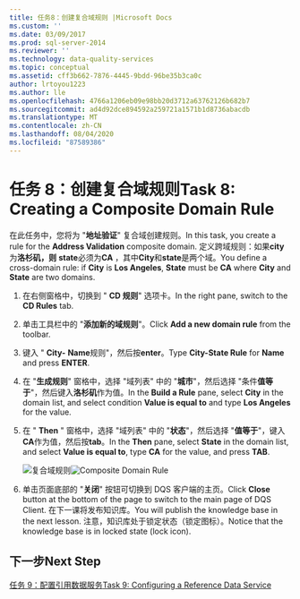 ```yaml
---
title: 任务8：创建复合域规则 |Microsoft Docs
ms.custom: ''
ms.date: 03/09/2017
ms.prod: sql-server-2014
ms.reviewer: ''
ms.technology: data-quality-services
ms.topic: conceptual
ms.assetid: cff3b662-7876-4445-9bdd-96be35b3ca0c
author: lrtoyou1223
ms.author: lle
ms.openlocfilehash: 4766a1206eb09e98bb20d3712a63762126b682b7
ms.sourcegitcommit: ad4d92dce894592a259721a1571b1d8736abacdb
ms.translationtype: MT
ms.contentlocale: zh-CN
ms.lasthandoff: 08/04/2020
ms.locfileid: "87589386"
---
```

# <a name="task-8-creating-a-composite-domain-rule"></a><span data-ttu-id="4dd42-102">任务 8：创建复合域规则</span><span class="sxs-lookup"><span data-stu-id="4dd42-102">Task 8: Creating a Composite Domain Rule</span></span>
  <span data-ttu-id="4dd42-103">在此任务中，您将为 "**地址验证**" 复合域创建规则。</span><span class="sxs-lookup"><span data-stu-id="4dd42-103">In this task, you create a rule for the **Address Validation** composite domain.</span></span> <span data-ttu-id="4dd42-104">定义跨域规则：如果**city**为**洛杉矶，则** **state**必须为**CA** ，其中**City**和**state**是两个域。</span><span class="sxs-lookup"><span data-stu-id="4dd42-104">You define a cross-domain rule: if **City** is **Los Angeles**, **State** must be **CA** where **City** and **State** are two domains.</span></span>  
  
1.  <span data-ttu-id="4dd42-105">在右侧窗格中，切换到 " **CD 规则**" 选项卡。</span><span class="sxs-lookup"><span data-stu-id="4dd42-105">In the right pane, switch to the **CD Rules** tab.</span></span>  
  
2.  <span data-ttu-id="4dd42-106">单击工具栏中的 "**添加新的域规则**"。</span><span class="sxs-lookup"><span data-stu-id="4dd42-106">Click **Add a new domain rule** from the toolbar.</span></span>  
  
3.  <span data-ttu-id="4dd42-107">键入 " **City-** **Name**规则"，然后按**enter**。</span><span class="sxs-lookup"><span data-stu-id="4dd42-107">Type **City-State Rule** for **Name** and press **ENTER**.</span></span>  
  
4.  <span data-ttu-id="4dd42-108">在 "**生成规则**" 窗格中，选择 "域列表" 中的 "**城市**"，然后选择 "条件**值等于**"，然后键入**洛杉矶**作为值。</span><span class="sxs-lookup"><span data-stu-id="4dd42-108">In the **Build a Rule** pane, select **City** in the domain list, and select condition **Value is equal to** and type **Los Angeles** for the value.</span></span>  
  
5.  <span data-ttu-id="4dd42-109">在 " **Then** " 窗格中，选择 "域列表" 中的 "**状态**"，然后选择 "**值等于**"，键入**CA**作为值，然后按**tab**。</span><span class="sxs-lookup"><span data-stu-id="4dd42-109">In the **Then** pane, select **State** in the domain list, and select **Value is equal to**, type **CA** for the value, and press **TAB**.</span></span>  
  
     <span data-ttu-id="4dd42-110">![复合域规则](../../2014/tutorials/media/et-creatingacompositedomainrule.jpg "复合域规则")</span><span class="sxs-lookup"><span data-stu-id="4dd42-110">![Composite Domain Rule](../../2014/tutorials/media/et-creatingacompositedomainrule.jpg "Composite Domain Rule")</span></span>  
  
6.  <span data-ttu-id="4dd42-111">单击页面底部的 "**关闭**" 按钮可切换到 DQS 客户端的主页。</span><span class="sxs-lookup"><span data-stu-id="4dd42-111">Click **Close** button at the bottom of the page to switch to the main page of DQS Client.</span></span> <span data-ttu-id="4dd42-112">在下一课将发布知识库。</span><span class="sxs-lookup"><span data-stu-id="4dd42-112">You will publish the knowledge base in the next lesson.</span></span> <span data-ttu-id="4dd42-113">注意，知识库处于锁定状态（锁定图标）。</span><span class="sxs-lookup"><span data-stu-id="4dd42-113">Notice that the knowledge base is in locked state (lock icon).</span></span>  
  
## <a name="next-step"></a><span data-ttu-id="4dd42-114">下一步</span><span class="sxs-lookup"><span data-stu-id="4dd42-114">Next Step</span></span>  
 [<span data-ttu-id="4dd42-115">任务 9：配置引用数据服务</span><span class="sxs-lookup"><span data-stu-id="4dd42-115">Task 9: Configuring a Reference Data Service</span></span>](../../2014/tutorials/task-9-configuring-a-reference-data-service.md)  
  
  
